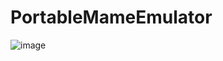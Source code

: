 # PortableMameEmulator

![image](https://user-images.githubusercontent.com/653282/56218916-2f564d00-603c-11e9-9dc6-6402869c515f.png)
